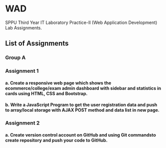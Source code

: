 # WAD
SPPU Third Year IT Laboratory Practice-II (Web Application Development) Lab Assignments.

## List of Assignments
### Group A <br>
### Assignment 1
#### a. Create a responsive web page which shows the ecommerce/college/exam admin dashboard with sidebar and statistics in cards using HTML, CSS and Bootstrap.
#### b. Write a JavaScript Program to get the user registration data and push to array/local storage with AJAX POST method and data list in new page.

### Assignment 2
#### a. Create version control account on GitHub and using Git commandsto create repository and push your code to GitHub.
